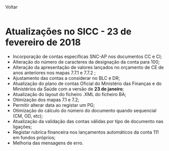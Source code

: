 <div style="width:100%; height:30px"><span onclick="loadMdDoc('atualizacoes', ['btnMenu'],'', null)" class="voltar">Voltar</span></div>

# Atualizações no SICC - 23 de fevereiro de 2018

- Incorporação de contas especificas SNC-AP nos documentos CC e CI;
- Alteração do número de caracteres da designação da conta para 100;
- Alteração da apresentação de valores lançados no orçamento de CE de anos anteriores nos mapas 7.7.1 e 7.7.2 ;
- Ajustamento das contas a considerar no BLC e DR;
- Atualização do plano de contas Oficial do Ministério das Finanças e do Ministérios da Saúde com a versão de **23 de janeiro**;
- Atualização do layout do ficheiro .XML do ficheiro BA;
- Otimização dos mapas 7.1 e 7.2;
- Permitir alterar data ao registar um PG;
- Otimização do cálculo do número do documento quando sequencial (CM, OD, etc);
- Atualização da validação das contas válidas por tipo de documento nas ligações;
- Registar rubrica financeira nos lançamentos automáticos da conta 111 em fundos próprios;
- Melhoria das mensagens de erro.
